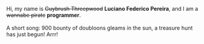 Hi, my name is ~~Guybrush Threepwood~~ **Luciano Federico Pereira**, and I am a ~~wannabe pirate~~ **programmer**.<br><br>A short song: 900 bounty of doubloons gleams in the sun, a treasure hunt has just begun! Arrr!
